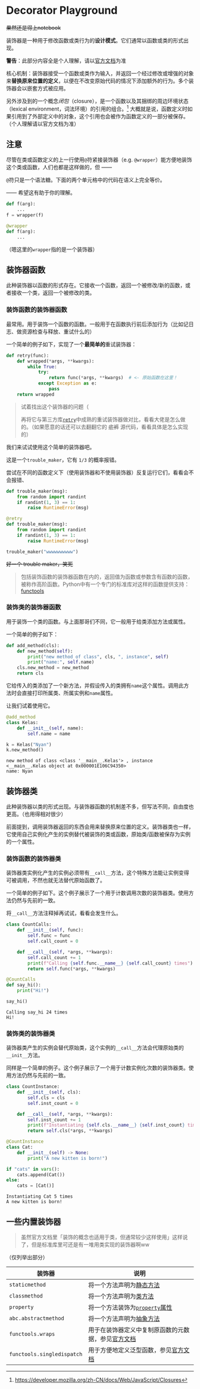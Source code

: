 # Decorator Playground

~~果然还是得上notebook~~

装饰器是一种用于修改函数或类行为的**设计模式**。它们通常以函数或类的形式出现。

**警告**：此部分内容全是个人理解，请以[官方文档](https://docs.python.org/zh-cn/3/glossary.html#term-decorator)为准

核心机制：装饰器接受一个函数或类作为输入，并返回一个经过修改或增强的对象来**替换原来位置的定义**，以便在不改变原始代码的情况下添加额外的行为。多个装饰器会以嵌套方式被应用。

另外涉及到的一个概念*闭包*（closure），是一个函数以及其捆绑的周边环境状态（lexical environment，词法环境）的引用的组合。[^1] 大概就是说，函数定义时如果引用到了外部定义中的对象，这个引用也会被作为函数定义的一部分被保存。（个人理解请以官方文档为准）

[^1]: <https://developer.mozilla.org/zh-CN/docs/Web/JavaScript/Closures>

## 注意

尽管在类或函数定义的上一行使用`@`符紧接装饰器（e.g. `@wrapper`）能方便地装饰这个类或函数，人们也都是这样做的，但 ——

`@`符只是一个语法糖。下面的两个单元格中的代码在语义上完全等价。

—— 希望这有助于你的理解。

```python
def f(arg):
    ...
f = wrapper(f)
```

```python
@wrapper
def f(arg):
    ...
```

（嗯这里的`wrapper`指的是一个装饰器）

## 装饰器函数

此种装饰器以函数的形式存在。它接收一个函数，返回一个被修改/新的函数，或者接收一个类，返回一个被修改的类。

### 装饰函数的装饰器函数

最常用。用于装饰一个函数的函数。一般用于在函数执行前后添加行为（比如记日志、做资源检查与释放、重试什么的）

一个简单的例子如下，实现了一个**最简单的**重试装饰器：

```python
def retry(func):
    def wrapped(*args, **kwargs):
        while True:
            try:
                return func(*args, **kwargs)  # <- 原始函数在这里！
            except Exception as e:
                pass
    return wrapped
```

> 试着找出这个装饰器的问题（
>
> 再将它与第三方库[`retry`](https://pypi.org/project/retry/)中成熟的重试装饰器做对比，看看大佬是怎么做的。（如果愿意的话还可以去翻翻它的 ~~底裤~~ 源代码，看看具体是怎么实现的）

我们来试试使用这个简单的装饰器吧。

这是一个`trouble_maker`，它有 `1/3` 的概率报错。

尝试在不同的函数定义下（使用装饰器和不使用装饰器）反复运行它们，看看会不会报错、

```python
def trouble_maker(msg):
    from random import randint
    if randint(1, 3) == 1:
        raise RuntimeError(msg)
```

```python
@retry
def trouble_maker(msg):
    from random import randint
    if randint(1, 3) == 1:
        raise RuntimeError(msg)
```

```python
trouble_maker("wwwwwwwwww")
```

~~好一个 trouble maker，笑死~~

> 包括装饰函数的装饰器函数在内的，返回值为函数或参数含有函数的函数，被称作高阶函数。Python中有一个专门的标准库对这样的函数提供支持：[functools](https://docs.python.org/zh-cn/3/library/functools.html)

### 装饰类的装饰器函数

用于装饰一个类的函数。与上面那哥们不同，它一般用于给类添加方法或属性。

一个简单的例子如下：

```python
def add_method(cls):
    def new_method(self):
        print("new method of class", cls, ", instance", self)
        print("name:", self.name)
    cls.new_method = new_method
    return cls
```

它给传入的类添加了一个新方法，并假设传入的类拥有`name`这个属性。调用此方法时会直接打印所属类、所属实例和`name`属性。

让我们试着使用它。

```python
@add_method
class Kelas:
    def __init__(self, name):
        self.name = name
```

```python
k = Kelas("Nyan")
k.new_method()
```

    new method of class <class '__main__.Kelas'> , instance <__main__.Kelas object at 0x000001E106C94350>
    name: Nyan

## 装饰器类

此种装饰器以类的形式出现。与装饰器函数的机制差不多，但写法不同，自由度也更高。（也用得相对很少）

前面提到，调用装饰器返回的东西会用来替换原来位置的定义。装饰器类也一样，它使用自己实例化产生的实例替代被装饰的类或函数，原始类/函数被保存为实例的一个属性。

### 装饰函数的装饰器类

装饰器类实例化产生的实例必须带有`__call__`方法，这个特殊方法能让实例变得可被调用，不然也就无法替代原始函数了。

一个简单的例子如下。这个例子展示了一个用于计数调用次数的装饰器类。使用方法仍然与先前的一致。

将`__call__`方法注释掉再试试，看看会发生什么。

```python
class CountCalls:
    def __init__(self, func):
        self.func = func
        self.call_count = 0

    def __call__(self, *args, **kwargs):
        self.call_count += 1
        print(f"Calling {self.func.__name__} {self.call_count} times")
        return self.func(*args, **kwargs)
```

```python
@CountCalls
def say_hi():
    print("Hi!")
```

```python
say_hi()
```

    Calling say_hi 24 times
    Hi!

### 装饰类的装饰器类

装饰器类产生的实例会替代原始类，这个实例的`__call__`方法会代理原始类的`__init__`方法。

同样是一个简单的例子。这个例子展示了一个用于计数实例化次数的装饰器类。使用方法仍然与先前的一致。

```python
class CountInstance:
    def __init__(self, cls):
        self.cls = cls
        self.inst_count = 0

    def __call__(self, *args, **kwargs):
        self.inst_count += 1
        print(f"Instantiating {self.cls.__name__} {self.inst_count} times")
        return self.cls(*args, **kwargs)
```

```python
@CountInstance
class Cat:
    def __init__(self) -> None:
        print("A new kitten is born!")
```

```python
if "cats" in vars():
    cats.append(Cat())
else:
    cats = [Cat()]
```

    Instantiating Cat 5 times
    A new kitten is born!

## 一些内置装饰器

> 虽然官方文档里「装饰的概念也适用于类，但通常较少这样使用」这样说了，但是标准库里可还是有一堆用类实现的装饰器啊ww

（仅列举出部分）

| 装饰器                     | 说明                                                                                                                         |
| -------------------------- | ---------------------------------------------------------------------------------------------------------------------------- |
| `staticmethod`             | 将一个方法声明为[静态方法](https://docs.python.org/zh-cn/3/library/functions.html#staticmethod)                              |
| `classmethod`              | 将一个方法声明为[类方法](https://docs.python.org/zh-cn/3/library/functions.html#classmethod)                                 |
| `property`                 | 将一个方法装饰为[`property`属性](https://docs.python.org/zh-cn/3/library/functions.html#property)                            |
| `abc.abstractmethod`       | 将一个方法声明为[抽象方法](https://docs.python.org/zh-cn/3/library/abc.html#abc.abstractmethod)                              |
| `functools.wraps`          | 用于在装饰器定义中复制原函数的元数据，参见[官方文档](https://docs.python.org/zh-cn/3/library/functools.html#functools.wraps) |
| `functools.singledispatch` | 用于方便地定义泛型函数，参见[官方文档](https://docs.python.org/zh-cn/3/library/functools.html#functools.singledispatch)      |
